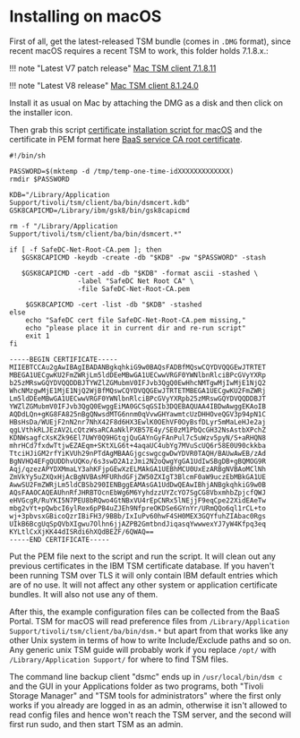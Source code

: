# Installing on macOS

First of all, get the latest-released TSM bundle (comes in `.DMG` format), 
since recent macOS requires a recent TSM to work, this folder holds 7.1.8.x.:

!!! note "Latest V7 patch release"
    [Mac TSM client 7.1.8.11](https://www3.software.ibm.com/storage/tivoli-storage-management/patches/client/v7r1/Mac/v718/7.1.8.11-TIV-TSMBAC-Mac.dmg)

!!! note "Latest V8 release"
    [Mac TSM client 8.1.24.0](https://public.dhe.ibm.com/storage/tivoli-storage-management/maintenance/client/v8r1/Mac/v8124/8.1.24.0-TIV-TSMBAC-Mac.dmg)

Install it as usual on Mac by attaching the DMG as a disk and then click on the installer icon.

Then grab this script [certificate installation script for macOS](https://raw.githubusercontent.com/safespring/cloud-BaaS/master/pki/MacOSX-Update-SafeDC-Net-CA.sh) and the certificate in PEM format here [BaaS service CA root certificate](https://raw.githubusercontent.com/safespring/cloud-BaaS/master/pki/SafeDC-Net-Root-CA.pem).

```shell
#!/bin/sh

PASSWORD=$(mktemp -d /tmp/temp-one-time-idXXXXXXXXXXXXX)
rmdir $PASSWORD

KDB="/Library/Application Support/tivoli/tsm/client/ba/bin/dsmcert.kdb"
GSK8CAPICMD=/Library/ibm/gsk8/bin/gsk8capicmd

rm -f "/Library/Application Support/tivoli/tsm/client/ba/bin/dsmcert.*"

if [ -f SafeDC-Net-Root-CA.pem ]; then
   $GSK8CAPICMD -keydb -create -db "$KDB" -pw "$PASSWORD" -stash

   $GSK8CAPICMD -cert -add -db "$KDB" -format ascii -stashed \
                 -label "SafeDC Net Root CA" \
                 -file SafeDC-Net-Root-CA.pem

    $GSK8CAPICMD -cert -list -db "$KDB" -stashed
else
    echo "SafeDC cert file SafeDC-Net-Root-CA.pem missing,"
    echo "please place it in current dir and re-run script"
    exit 1
fi
```

```pem
-----BEGIN CERTIFICATE-----
MIIEBTCCAu2gAwIBAgIBADANBgkqhkiG9w0BAQsFADBfMQswCQYDVQQGEwJTRTET
MBEGA1UECgwKU2FmZWRjLm5ldDEeMBwGA1UECwwVRGF0YWNlbnRlciBPcGVyYXRp
b25zMRswGQYDVQQDDBJTYWZlZGMubmV0IFJvb3QgQ0EwHhcNMTgwMjIwMjE1NjQ2
WhcNMzgwMjE1MjE1NjQ2WjBfMQswCQYDVQQGEwJTRTETMBEGA1UECgwKU2FmZWRj
Lm5ldDEeMBwGA1UECwwVRGF0YWNlbnRlciBPcGVyYXRpb25zMRswGQYDVQQDDBJT
YWZlZGMubmV0IFJvb3QgQ0EwggEiMA0GCSqGSIb3DQEBAQUAA4IBDwAwggEKAoIB
AQDdLQn+gKG8FA825nBgQNwsdMTG6nnm0qVvwGHYawmtcUzDHHOveQGV3p94pN1C
HBsHsDa/WUEjF2nN2nr7NhX42F8d6HX3EwlK0OEhVF0OyBsfDLyr5mMaLeHJe2aj
qgLVthkRLJEzAV2LcQtzWsaRCAaNklPXB57E4y/SE0zM1PbQcGH32NsAstbXPchZ
KDNWsagfcXsKZk96El7UWY0Q9HGtqjQuGAYnGyFAnPul7c5uWzv5pyN/S+aRHQN8
mhrHCd7fxdwTtjwEZAEqm+SKtXLG6t+4aqaUC4ubYg7MVuScUQ6r58E0U90ckkba
TtciHJiGM2rfYiKVUh29nPTdAgMBAAGjgcswgcgwDwYDVR0TAQH/BAUwAwEB/zAd
BgNVHQ4EFgQUDDhvUQKo/6s3swD2A1zJmi2N2oQwgYgGA1UdIwSBgDB+gBQMOG9R
Aqj/qzezAPYDXMmaLY3ahKFjpGEwXzELMAkGA1UEBhMCU0UxEzARBgNVBAoMClNh
ZmVkYy5uZXQxHjAcBgNVBAsMFURhdGFjZW50ZXIgT3BlcmF0aW9uczEbMBkGA1UE
AwwSU2FmZWRjLm5ldCBSb290IENBggEAMAsGA1UdDwQEAwIBhjANBgkqhkiG9w0B
AQsFAAOCAQEAUhnRfJHRBTOcnEbWg6M6YyhdzzUYZcYO7SgCG8VbxmhbZpjcfQWJ
eHVGcgR/RuYKI5N7PEU8bRQwo4GtNBxVU4rEpCNRx5lNEjjF9eqCpe22XidEAeTw
mbg2vYt+pQwbcI6ylRex6pPB4uZJEh9NfpreOKDSe6GYnYr/URmQQo6ql1rCL+to
wj+3pbvsxGBicoQzrIBiFH3/9BBb/IxIuPv60hwF4SH0MEX3GQYfuhZIAbac0Rgs
UIkB6BcgUqSpQVbXIgwu7Olhn6jjAZPB2GmtbndJiqasqYwwwexYJ7yW4Kfpq3eq
KYLtlCxXjKK44dISRdi6hXQdBEZF/6QWAQ==
-----END CERTIFICATE-----
```

Put the PEM file next to the script and run the script. It will clean out any previous certificates in the IBM TSM certificate database. If you haven't been running TSM over TLS it will only contain IBM default entries which are of no use. It will not affect any other system or application certificate bundles. It will also not use any of them.

After this, the example configuration files can be collected from the BaaS Portal. TSM for macOS will read preference files from `/Library/Application Support/tivoli/tsm/client/ba/bin/dsm.*` but apart from that works like any other Unix system in terms of how to write Include/Exclude paths and so on. Any generic unix TSM guide will probably work if you replace `/opt/` with `/Library/Application Support/` for where to find TSM files.

The command line backup client "dsmc" ends up in `/usr/local/bin/dsm c` and the  GUI in your Applications folder as two programs, both "Tivoli Storage Manager" and "TSM tools for administrators" where the first only works if you already are logged in as an admin, otherwise it isn't allowed to read config files and hence won't reach the TSM server, and the second will first run sudo, and then start TSM as an admin.
